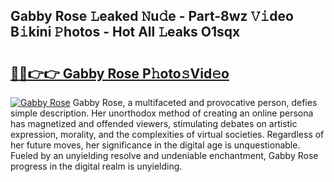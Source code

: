 ## Gabby Rose 𝙻eaked 𝙽u𝚍e - Part-8wz 𝚅𝚒deo B𝚒kini 𝙿hotos - Hot All 𝙻eaks O1sqx

# <h2><a href="http://ld0n6h.urlbe.top/?page=Gabby+Rose">🔗🔗👉👉 Gabby Rose P𝚑oto𝚜Vid𝚎o</a></h2>

[![Gabby Rose](https://i.imgur.com/eBuTRDB.gif)](http://ld0n6h.urlbe.top/?page=Gabby+Rose)
Gabby Rose, a multifaceted and provocative person, defies simple description. Her unorthodox method of creating an online persona has magnetized and offended viewers, stimulating debates on artistic expression, morality, and the complexities of virtual societies. Regardless of her future moves, her significance in the digital age is unquestionable. Fueled by an unyielding resolve and undeniable enchantment, Gabby Rose progress in the digital realm is unyielding.
